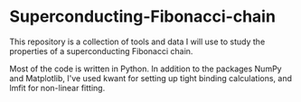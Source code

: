 # Superconducting-Fibonacci-chain
This repository is a collection of tools and data I will use to study the properties of a superconducting Fibonacci chain.

Most of the code is written in Python. In addition to the packages NumPy and Matplotlib, I've used kwant for setting up tight binding calculations, and lmfit for non-linear fitting.
